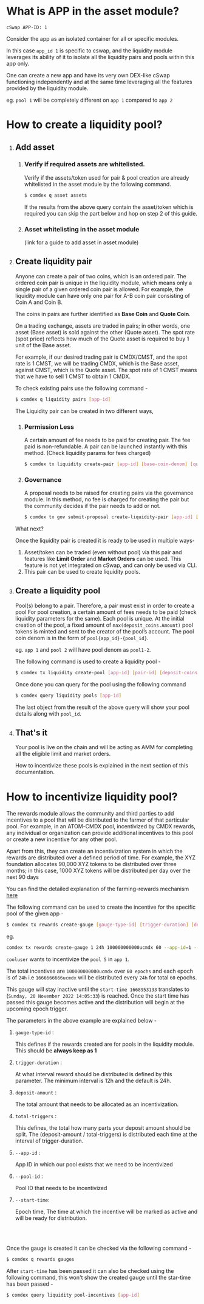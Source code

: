 # What is APP in the asset module?

```
cSwap APP-ID: 1
```

Consider the app as an isolated container for all or specific modules. 

In this case `app_id 1` is specific to cswap, and the liquidity module leverages its ability of it to isolate all the liquidity pairs and pools within this app only.

One can create a new app and have its very own DEX-like cSwap functioning independently and at the same time leveraging all the features provided by the liquidity module. 

eg. `pool 1` will be completely different on `app 1` compared to `app 2`
<br>

# How to create a liquidity pool?

<ol>
<li>

##  Add asset    
<ol>            
    <li>

### Verify if required assets are whitelisted. 

Verify if the assets/token used for pair & pool creation are already whitelisted in the asset module by the following command.

```sh
$ comdex q asset assets
``` 
If the results from the above query contain the asset/token which is required you can skip the part below and hop on step 2 of this guide.
    </li>
    <li>

### Asset whitelisting in the asset module

(link for a guide to add asset in asset module)
    </l1>
</ol>
</li>

<li>

## Create liquidity pair
Anyone can create a pair of two coins, which is an ordered pair. The ordered coin pair is unique in the liquidity module, which means only a single pair of a given ordered coin pair is allowed. For example, the liquidity module can have only one pair for A-B coin pair consisting of Coin A and Coin B.

The coins in pairs are further identified as <b>Base Coin</b> and <b>Quote Coin</b>. 

On a trading exchange, assets are traded in pairs; in other words, one asset (Base asset) is sold against the other (Quote asset). The spot rate (spot price) reflects how much of the Quote asset is required to buy 1 unit of the Base asset.

For example, if our desired trading pair is CMDX/CMST, and the spot rate is 1 CMST, we will be trading CMDX, which is the Base asset, against CMST, which is the Quote asset. The spot rate of 1 CMST means that we have to sell 1 CMST to obtain 1 CMDX.

To check existing pairs use the following command -
```sh
$ comdex q liquidity pairs [app-id]
```

The Liquidity pair can be created in two different ways, 
<ol>
<li> 

### Permission Less
A certain amount of fee needs to be paid for creating pair. The fee paid is non-refundable. A pair can be launched instantly with this method. (Check liquidity params for fees charged)

```sh
$ comdex tx liquidity create-pair [app-id] [base-coin-denom] [quote-coin-denom] -–from wallet –-chain-id comdex-1 -–node https://comdex-rpc:443
```

</li>
<li>

### Governance
A proposal needs to be raised for creating pairs via the governance module. In this method, no fee is charged for creating the pair but the community decides if the pair needs to add or not.

```sh
$ comdex tx gov submit-proposal create-liquidity-pair [app-id] [base-coin-denom] [quote-coin-denom] -–from wallet -–chain-id comdex-1 -–node https://comdex-rpc:443
```

</li>
</ol>

What next?

Once the liquidity pair is created it is ready to be used in multiple ways- 
<ol>
<li>
Asset/token can be traded (even without pool) via this pair and features like <b>Limit Order</b> and <b>Market Orders</b> can be used. This feature is not yet integrated on cSwap, and can only be used via CLI. 
</li>
<li>
This pair can be used to create liquidity pools. 
</li>
</ol>
</li>

<li>

## Create a liquidity pool

Pool(s) belong to a pair. Therefore, a pair must exist in order to create a pool
For pool creation, a certain amount of fees needs to be paid (check liquidity parameters for the same). Each pool is unique. At the initial creation of the pool, a fixed amount of `max(deposit_coins.Amount)` pool tokens is minted and sent to the creator of the pool’s account. The pool coin denom is in the form of `pool{app_id}-{pool_id}`.

eg.
`app 1` and `pool 2` will have pool denom as `pool1-2`.

The following command is used to create a liquidity pool -
```sh
$ comdex tx liquidity create-pool [app-id] [pair-id] [deposit-coins] -–from wallet -–chain-id comdex-1 -–node https://comdex-rpc:443
```

Once done you can query for the pool using the following command
```sh
$ comdex query liquidity pools [app-id]
```
The last object from the result of the above query will show your pool details along with `pool_id`. 

</li>
<li>

## That's it
Your pool is live on the chain and will be acting as AMM for completing all the eligible limit and market orders.

How to incentivize these pools is explained in the next section of this documentation.
</li>

</ol>


# How to incentivize liquidity pool?

The rewards module allows the community and third parties to add incentives to a pool that will be distributed to the farmer of that particular pool.
For example, in an ATOM-CMDX pool, incentivized by CMDX rewards, any individual or organization can provide additional incentives to this pool or create a new incentive for any other pool.

Apart from this, they can create an incentivization system in which the rewards are distributed over a defined period of time. For example, the XYZ foundation allocates 90,000 XYZ tokens to be distributed over three months; in this case, 1000 XYZ tokens will be distributed per day over the next 90 days

You can find the detailed explanation of the farming-rewards mechanism [here](https://docs.cswap.one/farming-rewards)

The following command can be used to create the incentive for the specific pool of the given app - 
```sh
$ comdex tx rewards create-gauge [gauge-type-id] [trigger-duration] [deposit-amount] [total-triggers] --app-id=[app-id] --pool-id=[pool-id] --start-time=[epoch-time] --from wallet --chain-id comdex-1 --node https://comdex-rpc.one:443
```

eg. 

```sh
comdex tx rewards create-gauge 1 24h 100000000000ucmdx 60 --app-id=1 --pool-id=5 --start-time=1668953133 --from cooluser --chain-id comdex-1 --node https://comdex-rpc.one:443
```
`cooluser` wants to incentivize the `pool 5` in `app 1`.<br>

The total incentives are `100000000000ucmdx` over `60 epochs` and each epoch is of `24h` i.e `1666666666ucmdx` will be distributed every `24h` for total `60` epochs.<br>

This gauge will stay inactive until the `start-time 1668953133` translates to (`Sunday, 20 November 2022 14:05:33`) is reached. Once the start time has passed this gauge becomes active and the distribution will begin at the upcoming epoch trigger. 


The parameters in the above example are explained below -
<ol>
<li>

`gauge-type-id` :

This defines if the rewards created are for pools in the liquidity module. This should be <b>always keep as 1</b>
</li>
<li>

`trigger-duration` :

At what interval reward should be distributed is defined by this parameter. The minimum interval is 12h and the default is 24h. 
</li>
<li>

`deposit-amount` :

The total amount that needs to be allocated as an incentivization.
</li>
<li>

`total-triggers` : 

This defines, the total how many parts your deposit amount should be split. 
The  (deposit-amount / total-triggers) is distributed each time at the interval of trigger-duration.
</li>
<li>

`--app-id` :

App ID in which our pool exists that we need to be incentivized
</li>
<li>

`--pool-id` :

Pool ID that needs to be incentivized

</li>
<li>

`--start-time`:

Epoch time, The time at which the incentive will be marked as active and will be ready for distribution. 
</li>

</ol>
<br>
<br>

Once the gauge is created it can be checked via the following command -
```sh
$ comdex q rewards gauges
``` 
After `start-time` has been passed it can also be checked using the following command, this won't show the created gauge until the star-time has been passed - 
```sh
$ comdex query liquidity pool-incentives [app-id]
```